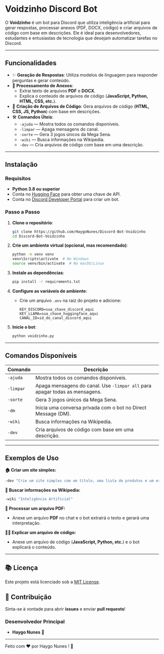 # **Voidzinho Discord Bot**

O **Voidzinho** é um bot para Discord que utiliza inteligência artificial para gerar respostas, processar anexos (PDF, DOCX, código) e criar arquivos de código com base em descrições. Ele é ideal para desenvolvedores, estudantes e entusiastas de tecnologia que desejam automatizar tarefas no Discord.

---

## **Funcionalidades**

- ✨ **Geração de Respostas**: Utiliza modelos de linguagem para responder perguntas e gerar conteúdo.
- 📄 **Processamento de Anexos**:
  - Extrai texto de arquivos **PDF** e **DOCX**.
  - Explica o conteúdo de arquivos de código (**JavaScript, Python, HTML, CSS, etc.**).
- 📝 **Criação de Arquivos de Código**: Gera arquivos de código (**HTML, CSS, JS, Python**) com base em descrições.
- 🛠️ **Comandos Úteis**:
  - `-ajuda` — Mostra todos os comandos disponíveis.
  - `-limpar` — Apaga mensagens do canal.
  - `-sorte` — Gera 3 jogos únicos da Mega Sena.
  - `-wiki` — Busca informações na Wikipedia.
  - `-dev` — Cria arquivos de código com base em uma descrição.

---

## **Instalação**

### **Requisitos**

- **Python 3.8 ou superior**
- Conta no [Hugging Face](https://huggingface.co/) para obter uma chave de API.
- Conta no [Discord Developer Portal](https://discord.com/developers/applications) para criar um bot.

### **Passo a Passo**

1. **Clone o repositório**:
   ```bash
   git clone https://github.com/HaygoNunes/Discord-Bot-Voidzinho
   cd Discord-Bot-Voidzinho
   ```

2. **Crie um ambiente virtual (opcional, mas recomendado)**:
   ```bash
   python -m venv venv
   venv\Scripts\activate  # No Windows
   source venv/bin/activate  # No macOS/Linux
   ```

3. **Instale as dependências**:
   ```bash
   pip install -r requirements.txt
   ```

4. **Configure as variáveis de ambiente**:
   - Crie um arquivo `.env` na raiz do projeto e adicione:
     ```env
     KEY_DISCORD=sua_chave_discord_aqui
     KEY_LLAMA=sua_chave_huggingface_aqui
     CANAL_ID=id_do_canal_discord_aqui
     ```

5. **Inicie o bot**:
   ```bash
   python voidzinho.py
   ```

---

## **Comandos Disponíveis**

| Comando   | Descrição |
|-----------|------------|
| `-ajuda`  | Mostra todos os comandos disponíveis. |
| `-limpar` | Apaga mensagens do canal. Use `-limpar all` para apagar todas as mensagens. |
| `-sorte`  | Gera 3 jogos únicos da Mega Sena. |
| `-dm`     | Inicia uma conversa privada com o bot no Direct Message (DM). |
| `-wiki`   | Busca informações na Wikipedia. |
| `-dev`    | Cria arquivos de código com base em uma descrição. |

---

## **Exemplos de Uso**

**🏠 Criar um site simples:**
```bash
-dev "Crie um site simples com um título, uma lista de produtos e um estilo CSS básico."
```

**📝 Buscar informações na Wikipedia:**
```bash
-wiki "Inteligência Artificial"
```

**📄 Processar um arquivo PDF:**
- Anexe um arquivo **PDF** no chat e o bot extrairá o texto e gerará uma interpretação.

**👨‍💻 Explicar um arquivo de código:**
- Anexe um arquivo de código (**JavaScript, Python, etc.**) e o bot explicará o conteúdo.

---

## **📚 Licença**

Este projeto está licenciado sob a [MIT License](LICENSE).

## **🌟 Contribuição**

Sinta-se à vontade para abrir **issues** e enviar **pull requests**!

### **Desenvolvedor Principal**
- **Haygo Nunes** 🌟

---

Feito com ❤️ por Haygo Nunes ! 🚀

